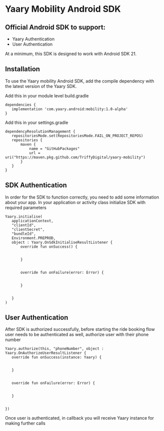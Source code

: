 # Yaary Mobility Android SDK 

## Official Android SDK to support:

- Yaary Authentication
- User Authentication


At a minimum, this SDK is designed to work with Android SDK 21.



## Installation

To use the Yaary mobility Android SDK, add the compile dependency with the latest version of the Yaary SDK.

Add this in your module level build.gradle

```
dependencies {
   implementation 'com.yaary.android:mobility:1.0-alpha'
}
```


Add this in your settings.gradle

```
dependencyResolutionManagement {
   repositoriesMode.set(RepositoriesMode.FAIL_ON_PROJECT_REPOS)
   repositories {
       maven {
           name = "GitHubPackages"
           url = uri("https://maven.pkg.github.com/TriffyDigital/yaary-mobility")
       }
   }
}
```


## SDK Authentication

In order for the SDK to function correctly, you need to add some information about your app. In your application or activity class initialize SDK with required parameters

```
Yaary.initialise(
   applicationContext,
   "clientId",
   "clientSecret",
   "bundleId",
   Environment.PREPROD,
   object : Yaary.OnSdkInitialiseResultListener {
       override fun onSuccess() {


       }


       override fun onFailure(error: Error) {


       }


   }
)
```


## User Authentication

After SDK is authorized successfully, before starting the ride booking flow user needs to be authenticated as well, authorize user with their phone number

```
Yaary.authorize(this, "phoneNumber", object : Yaary.OnAuthorizeUserResultListener {
   override fun onSuccess(instance: Yaary) {


   }


   override fun onFailure(error: Error) {


   }


})
```

Once user is authenticated, in callback you will receive Yaary instance for making further calls







